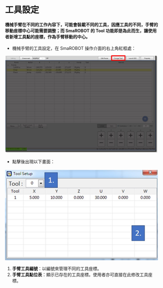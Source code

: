 # 工具設定

#### 機械手臂在不同的工作內容下，可能會裝載不同的工具，因應工具的不同，手臂的移動座標中心可能需要調整；而 SmaROBOT 的 Tool 功能即是為此而生，讓使用者新增工具點的座標，作為手臂移動的中心。

* 機械手臂的工具設定，在 SmaROBOT 操作介面的右上角紅框處：

![SmaRobot&#x5DE5;&#x5177;&#x8A2D;&#x5B9A;&#x4F4D;&#x7F6E;](../../../.gitbook/assets/13.jpg)

* 點擊後出現以下畫面：

![SmaRobot&#x5DE5;&#x5177;&#x8A2D;&#x5B9A;&#x756B;&#x9762;](../../../.gitbook/assets/11.jpg)

1. **手臂工具編號**：以編號來管理不同的工具座標。
2. **手臂工具點位表**：顯示已存在的工具座標。使用者亦可直接在此修改工具座標。


